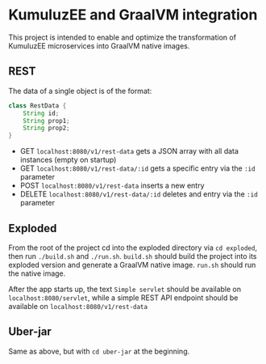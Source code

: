 # KumuluzEE and GraalVM integration

This project is intended to enable and optimize the transformation of KumuluzEE microservices into GraalVM native images.

## REST
The data of a single object is of the format:
```java
class RestData {
    String id;
    String prop1;
    String prop2;
}
```

- GET `localhost:8080/v1/rest-data` gets a JSON array with all data instances (empty on startup)
- GET `localhost:8080/v1/rest-data/:id` gets a specific entry via the `:id` parameter
- POST `localhost:8080/v1/rest-data` inserts a new entry
- DELETE `localhost:8080/v1/rest-data/:id` deletes and entry via the `:id` parameter

## Exploded

From the root of the project cd into the exploded directory via `cd exploded`, then run `./build.sh` and `./run.sh`.
`build.sh` should build the project into its exploded version and generate a GraalVM native image.
`run.sh` should run the native image.

After the app starts up, the text `Simple servlet` should be available on `localhost:8080/servlet`, while a simple REST API endpoint should be available on `localhost:8080/v1/rest-data`

## Uber-jar

Same as above, but with `cd uber-jar` at the beginning.

